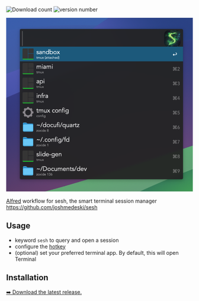 #

![Download count](https://img.shields.io/github/downloads/ntawileh/sesh-alfred/total?label=Total%20Downloads&style=plastic)
![version number](https://img.shields.io/github/v/release/ntawileh/sesh-alfred?label=Latest%20Release&style=plastic)

![](./assets/sesh-alfred.png)

[Alfred](https://www.alfredapp.com/) workflow for sesh, the smart terminal session manager https://github.com/joshmedeski/sesh

## Usage

- keyword `sesh` to query and open a session
- configure the [hotkey](https://www.alfredapp.com/help/workflows/triggers/hotkey/)
- (optional) set your preferred terminal app. By default, this will open Terminal

## Installation

[➡️ Download the latest release.](https://github.com/ntawileh/sesh-alfred/releases/latest)
